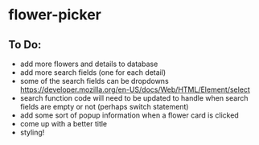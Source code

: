 # flower-picker

## To Do:

* add more flowers and details to database
* add more search fields (one for each detail)
* some of the search fields can be dropdowns https://developer.mozilla.org/en-US/docs/Web/HTML/Element/select
* search function code will need to be updated to handle when search fields are empty or not (perhaps switch statement)
* add some sort of popup information when a flower card is clicked
* come up with a better title
* styling!